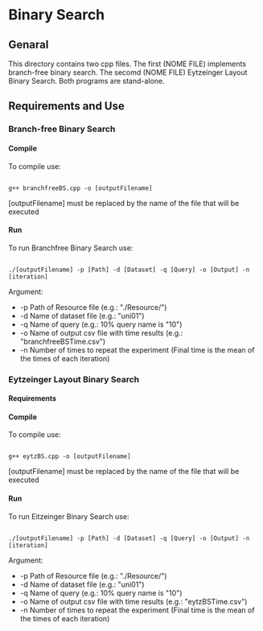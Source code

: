 # Binary Search

## Genaral 
This directory contains two cpp files. The first (NOME FILE) implements branch-free binary search. The secomd (NOME FILE) Eytzeinger Layout Binary Search. Both programs are stand-alone. 
## Requirements and Use

### Branch-free Binary Search

####

#### Compile

To compile use:

```Shell

g++ branchfreeBS.cpp -o [outputFilename]

```

[outputFilename] must be replaced by the name of the file that will be executed

#### Run

To run Branchfree Binary Search use:

```Shell

./[outputFilename] -p [Path] -d [Dataset] -q [Query] -o [Output] -n [iteration]

```

Argument:
* -p Path of Resource file (e.g.: "./Resource/")  
* -d Name of dataset file (e.g.: "uni01")  
* -q Name of query (e.g.: 10% query name is "10")  
* -o Name of output csv file with time results (e.g.: "branchfreeBSTime.csv")
* -n Number of times to repeat the experiment (Final time is the mean of the times of each iteration) 

### Eytzeinger Layout Binary Search

#### Requirements

#### Compile

To compile use:

```Shell

g++ eytzBS.cpp -o [outputFilename]

```

[outputFilename] must be replaced by the name of the file that will be executed

#### Run

To run Eitzeinger Binary Search use:

```Shell

./[outputFilename] -p [Path] -d [Dataset] -q [Query] -o [Output] -n [iteration]

```

Argument:
* -p Path of Resource file (e.g.: "./Resource/")  
* -d Name of dataset file (e.g.: "uni01")  
* -q Name of query (e.g.: 10% query name is "10")  
* -o Name of output csv file with time results (e.g.: "eytzBSTime.csv")
* -n Number of times to repeat the experiment (Final time is the mean of the times of each iteration) 
